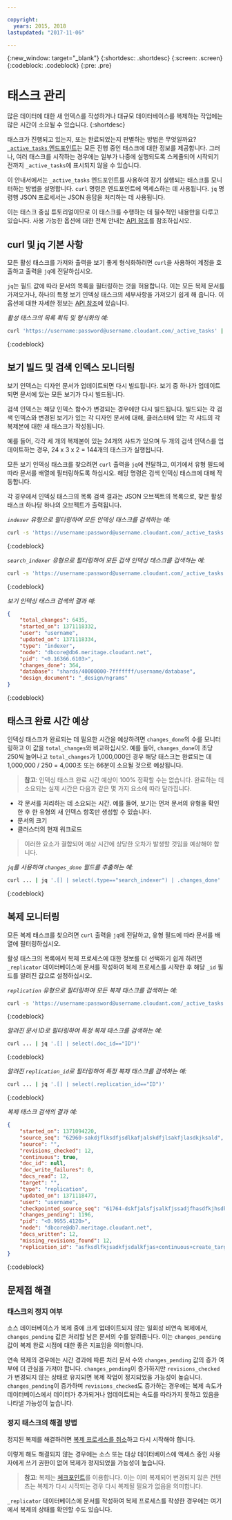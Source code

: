 ```yaml
---

copyright:
  years: 2015, 2018
lastupdated: "2017-11-06"

---
```


{:new_window: target="_blank"}
{:shortdesc: .shortdesc}
{:screen: .screen}
{:codeblock: .codeblock}
{:pre: .pre}

# 태스크 관리

많은 데이터에 대한 새 인덱스를 작성하거나 대규모 데이터베이스를 복제하는 작업에는 많은 시간이 소요될 수 있습니다.
{:shortdesc}

태스크가 진행되고 있는지, 또는 완료되었는지 판별하는 방법은 무엇일까요?
[`_active_tasks` 엔드포인트](../api/active_tasks.html)는 모든 진행 중인 태스크에 대한 정보를 제공합니다.
그러나, 여러 태스크를 시작하는 경우에는 일부가 나중에 실행되도록 스케줄되어 시작되기 전까지 `_active_tasks`에
표시되지 않을 수 있습니다.

이 안내서에서는 `_active_tasks` 엔드포인트를 사용하여 장기 실행되는 태스크를 모니터하는 방법을 설명합니다.
`curl` 명령은 엔드포인트에 액세스하는 데 사용됩니다.
`jq` 명령행 JSON 프로세서는 JSON 응답을 처리하는 데 사용됩니다.

이는 태스크 중심 튜토리얼이므로 이 태스크를 수행하는 데 필수적인 내용만을 다루고 있습니다.
사용 가능한 옵션에 대한 전체 안내는 [API 참조](../api/index.html)를 참조하십시오.

## curl 및 jq 기본 사항

모든 활성 태스크를 가져와 출력을 보기 좋게 형식화하려면
`curl`을 사용하여 계정을 호출하고 출력을 `jq`에 전달하십시오.

`jq`는 필드 값에 따라 문서의 목록을 필터링하는 것을 허용합니다.
이는 모든 복제 문서를 가져오거나, 하나의 특정 보기 인덱싱 태스크의 세부사항을 가져오기 쉽게 해 줍니다.
이 옵션에 대한 자세한 정보는 [API 참조](../api/index.html)에 있습니다.

_활성 태스크의 목록 획득 및 형식화의 예:_

```sh
curl 'https://username:password@username.cloudant.com/_active_tasks' | jq '.'
```
{:codeblock}

## 보기 빌드 및 검색 인덱스 모니터링

보기 인덱스는 디자인 문서가 업데이트되면 다시 빌드됩니다.
보기 중 하나가 업데이트되면 문서에 있는 모든 보기가 다시 빌드됩니다.

검색 인덱스는 해당 인덱스 함수가 변경되는 경우에만 다시 빌드됩니다.
빌드되는 각 검색 인덱스와 변경된 보기가 있는 각 디자인 문서에 대해,
클러스터에 있는 각 샤드의 각 복제본에 대한 새 태스크가 작성됩니다.

예를 들어, 각각 세 개의 복제본이 있는 24개의 샤드가 있으며
두 개의 검색 인덱스를 업데이트하는 경우, 24 x 3 x 2 = 144개의 태스크가 실행됩니다.

모든 보기 인덱싱 태스크를 찾으려면 `curl` 출력을 `jq`에 전달하고,
여기에서 유형 필드에 따라 문서를 배열에 필터링하도록 하십시오.
해당 명령은 검색 인덱싱 태스크에 대해 작동합니다.

각 경우에서 인덱싱 태스크의 목록 검색 결과는 JSON 오브젝트의 목록으로, 찾은 활성 태스크 하나당 하나의 오브젝트가 출력됩니다.

_`indexer` 유형으로 필터링하여 모든 인덱싱 태스크를 검색하는 예:_

```sh
curl -s 'https://username:password@username.cloudant.com/_active_tasks' | jq '.[] | select(.type=="indexer")'
```
{:codeblock}

_`search_indexer` 유형으로 필터링하여 모든 검색 인덱싱 태스크를 검색하는 예:_

```sh
curl -s 'https://username:password@username.cloudant.com/_active_tasks' | jq '.[] | select(.type=="search_indexer")'
```
{:codeblock}

_보기 인덱싱 태스크 검색의 결과 예:_

```json
{
    "total_changes": 6435,
    "started_on": 1371118332,
    "user": "username",
    "updated_on": 1371118334,
    "type": "indexer",
    "node": "dbcore@db6.meritage.cloudant.net",
    "pid": "<0.16366.6103>",
    "changes_done": 364,
    "database": "shards/40000000-7fffffff/username/database",
    "design_document": "_design/ngrams"
}
```
{:codeblock}

## 태스크 완료 시간 예상

인덱싱 태스크가 완료되는 데 필요한 시간을 예상하려면 `changes_done`의 수를 모니터링하고 이 값을 `total_changes`와 비교하십시오.
예를 들어, `changes_done`이 초당 250씩 늘어나고 `total_changes`가 1,000,000인 경우 해당 태스크는 완료되는 데
1,000,000 / 250 = 4,000초 또는 66분이 소요될 것으로 예상됩니다.

>   **참고**: 인덱싱 태스크 완료 시간 예상이 100% 정확할 수는 없습니다.
    완료하는 데 소요되는 실제 시간은 다음과 같은 몇 가지 요소에 따라 달라집니다.

-   각 문서를 처리하는 데 소요되는 시간.
    예를 들어, 보기는 먼저
    문서의 유형을 확인한 후 한 유형의 새 인덱스 항목만 생성할 수 있습니다.
-   문서의 크기
-   클러스터의 현재 워크로드

>   이러한 요소가 결합되어 예상 시간에 상당한 오차가 발생할 것임을 예상해야 합니다.

_`jq`를 사용하여 `changes_done` 필드를 추출하는 예:_

```sh
curl ... | jq '.[] | select(.type=="search_indexer") | .changes_done'
```
{:codeblock}

## 복제 모니터링

모든 복제 태스크를 찾으려면 `curl` 출력을 `jq`에 전달하고, 유형 필드에 따라 문서를 배열에 필터링하십시오.

활성 태스크의 목록에서 복제 프로세스에 대한 정보를 더 선택하기 쉽게 하려면 `_replicator` 데이터베이스에 문서를 작성하여 복제 프로세스를 시작한 후 해당 `_id` 필드를 알려진 값으로 설정하십시오.

_`replication` 유형으로 필터링하여 모든 복제 태스크를 검색하는 예:_

```sh
curl -s 'https://username:password@username.cloudant.com/_active_tasks' | jq '.[] | select(.type=="replication")'
```
{:codeblock}

_알려진 문서 ID로 필터링하여 특정 복제 태스크를 검색하는 예:_

```sh
curl ... | jq '.[] | select(.doc_id=="ID")'
```
{:codeblock}

_알려진 `replication_id`로 필터링하여 특정 복제 태스크를 검색하는 예:_

```sh
curl ... | jq '.[] | select(.replication_id=="ID")'
```
{:codeblock}

_복제 태스크 검색의 결과 예:_

```json
{
    "started_on": 1371094220,
    "source_seq": "62960-sakdjflksdfjsdlkafjalskdfjlsakfjlasdkjksald",
    "source": "",
    "revisions_checked": 12,
    "continuous": true,
    "doc_id": null,
    "doc_write_failures": 0,
    "docs_read": 12,
    "target": "",
    "type": "replication",
    "updated_on": 1371118477,
    "user": "username",
    "checkpointed_source_seq": "61764-dskfjalsfjsalkfjssadjfhasdfkjhsdkfhsdkf",
    "changes_pending": 1196,
    "pid": "<0.9955.4120>",
    "node": "dbcore@db7.meritage.cloudant.net",
    "docs_written": 12,
    "missing_revisions_found": 12,
    "replication_id": "asfksdlfkjsadkfjsdalkfjas+continuous+create_target"
}
```
{:codeblock}

## 문제점 해결

### 태스크의 정지 여부

소스 데이터베이스가 복제 중에 크게 업데이트되지 않는 일회성 비연속 복제에서, `changes_pending` 값은 처리할 남은 문서의 수를 알려줍니다.
이는 `changes_pending` 값이 복제 완료 시점에 대한 좋은 지표임을 의미합니다.

연속 복제의 경우에는 시간 경과에 따른 처리 문서 수와 `changes_pending` 값의 증가 여부에 더 관심을 가져야 합니다.
`changes_pending`이 증가하지만 `revisions_checked`가 변경되지 않는 상태로 유지되면 복제 작업이 정지되었을 가능성이 높습니다.
`changes_pending`이 증가하며 `revisions_checked`도 증가하는 경우에는 복제 속도가 데이터베이스에서 데이터가 추가되거나 업데이트되는
속도를 따라가지 못하고 있음을 나타낼 가능성이 높습니다.

### 정지 태스크의 해결 방법

정지된 복제를 해결하려면 [복제 프로세스를 취소](../api/replication.html#cancelling-a-replication)하고 다시 시작해야 합니다.

이렇게 해도 해결되지 않는 경우에는 소스 또는 대상 데이터베이스에 액세스 중인 사용자에게 쓰기 권한이 없어 복제가 정지되었을 가능성이 높습니다.

>   **참고**: 복제는 [체크포인트](replication_guide.html#checkpoints)를 이용합니다.
    이는 이미 복제되어 변경되지 않은 컨텐츠는 복제가 다시 시작되는 경우 다시 복제될 필요가 없음을 의미합니다.

`_replicator` 데이터베이스에 문서를 작성하여 복제 프로세스를 작성한 경우에는 여기에서 복제의 상태를 확인할 수도 있습니다.
